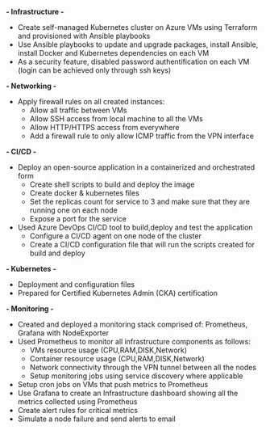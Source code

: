 **- Infrastructure -**

- Create self-managed Kubernetes cluster on Azure VMs using Terraform and provisioned with Ansible playbooks
- Use Ansible playbooks to update and upgrade packages, install Ansible, install Docker and Kubernetes dependencies on each VM
- As a security feature, disabled password authentification on each VM (login can be achieved only through ssh keys)


**- Networking -**

- Apply firewall rules on all created instances:
  - Allow all traffic between VMs
  - Allow SSH access from local machine to all the VMs
  - Allow HTTP/HTTPS access from everywhere
  - Add a firewall rule to only allow ICMP traffic from the VPN interface


**- CI/CD -**

- Deploy an open-source application in a containerized and orchestrated form
  - Create shell scripts to build and deploy the image
  - Create docker & kubernetes files
  - Set the replicas count for service to 3 and make sure that they are running one on each node
  - Expose a port for the service
- Used Azure DevOps CI/CD tool to build,deploy and test the application
  - Configure a CI/CD agent on one node of the cluster
  - Create a CI/CD configuration file that will run the scripts created for build and deploy
    
 
**- Kubernetes -**
- Deployment and configuration files
- Prepared for Certified Kubernetes Admin (CKA) certification

 
 **- Monitoring -**
- Created and deployed a monitoring stack comprised of: Prometheus, Grafana with NodeExporter
- Used Prometheus to monitor all infrastructure components as follows:
   - VMs resource usage (CPU,RAM,DISK,Network)
   - Container resource usage (CPU,RAM,DISK,Network)
   - Network connectivity through the VPN tunnel between all the nodes
   - Setup monitoring jobs using service discovery where applicable
- Setup cron jobs on VMs that push metrics to Prometheus
- Use Grafana to create an Infrastructure dashboard showing all the metrics collected using Prometheus
- Create alert rules for critical metrics
- Simulate a node failure and send alerts to email
